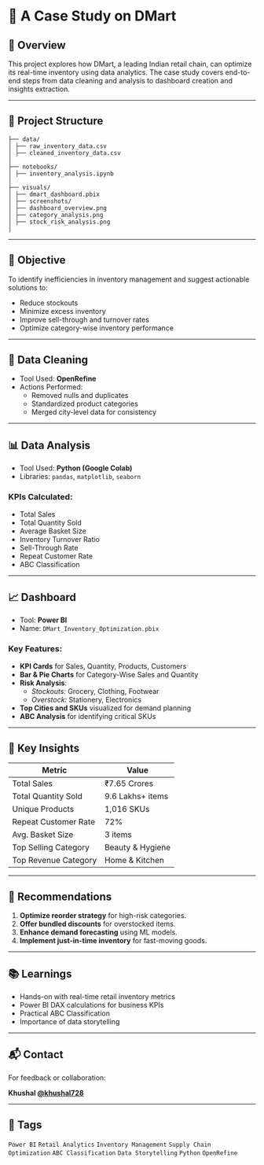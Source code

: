 # 🛒 A Case Study on DMart

## 📌 Overview

This project explores how DMart, a leading Indian retail chain, can optimize its real-time inventory using data analytics. The case study covers end-to-end steps from data cleaning and analysis to dashboard creation and insights extraction.

---

## 📂 Project Structure
```
├── data/
│ ├── raw_inventory_data.csv
│ ├── cleaned_inventory_data.csv
│
├── notebooks/
│ ├── inventory_analysis.ipynb
│
├── visuals/
│ ├── dmart_dashboard.pbix
│ ├── screenshots/
│ ├── dashboard_overview.png
│ ├── category_analysis.png
│ ├── stock_risk_analysis.png
│
```
---

## 🎯 Objective

To identify inefficiencies in inventory management and suggest actionable solutions to:
- Reduce stockouts
- Minimize excess inventory
- Improve sell-through and turnover rates
- Optimize category-wise inventory performance

---

## 🧹 Data Cleaning

- Tool Used: **OpenRefine**
- Actions Performed:
  - Removed nulls and duplicates
  - Standardized product categories
  - Merged city-level data for consistency

---

## 📊 Data Analysis

- Tool Used: **Python (Google Colab)**
- Libraries: `pandas`, `matplotlib`, `seaborn`

### KPIs Calculated:
- Total Sales
- Total Quantity Sold
- Average Basket Size
- Inventory Turnover Ratio
- Sell-Through Rate
- Repeat Customer Rate
- ABC Classification

---

## 📈 Dashboard

- Tool: **Power BI**
- Name: `DMart_Inventory_Optimization.pbix`

### Key Features:
- **KPI Cards** for Sales, Quantity, Products, Customers
- **Bar & Pie Charts** for Category-Wise Sales and Quantity
- **Risk Analysis**:
  - *Stockouts:* Grocery, Clothing, Footwear
  - *Overstock:* Stationery, Electronics
- **Top Cities and SKUs** visualized for demand planning
- **ABC Analysis** for identifying critical SKUs

---

## 📌 Key Insights

| Metric                    | Value               |
|--------------------------|---------------------|
| Total Sales              | ₹7.65 Crores        |
| Total Quantity Sold      | 9.6 Lakhs+ items    |
| Unique Products          | 1,016 SKUs          |
| Repeat Customer Rate     | 72%                 |
| Avg. Basket Size         | 3 items             |
| Top Selling Category     | Beauty & Hygiene    |
| Top Revenue Category     | Home & Kitchen      |

---

## 🧠 Recommendations

1. **Optimize reorder strategy** for high-risk categories.
2. **Offer bundled discounts** for overstocked items.
3. **Enhance demand forecasting** using ML models.
4. **Implement just-in-time inventory** for fast-moving goods.

---

## 📚 Learnings

- Hands-on with real-time retail inventory metrics
- Power BI DAX calculations for business KPIs
- Practical ABC Classification
- Importance of data storytelling

---

## 📬 Contact

For feedback or collaboration:

**Khushal [@khushal728](https://github.com/khushal728)**  


---

## 🔖 Tags

`Power BI` `Retail Analytics` `Inventory Management` `Supply Chain Optimization` `ABC Classification` `Data Storytelling` `Python` `OpenRefine`














